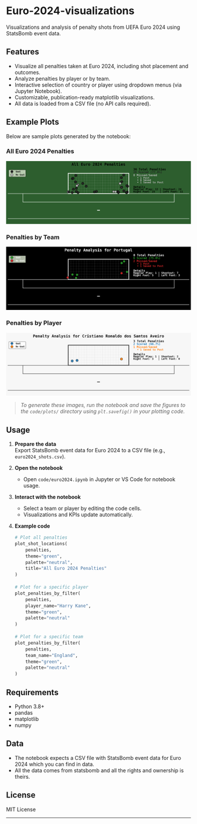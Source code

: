 # Euro-2024-visualizations

Visualizations and analysis of penalty shots from UEFA Euro 2024 using StatsBomb event data.

## Features

- Visualize all penalties taken at Euro 2024, including shot placement and outcomes.
- Analyze penalties by player or by team.
- Interactive selection of country or player using dropdown menus (via Jupyter Notebook).
- Customizable, publication-ready matplotlib visualizations.
- All data is loaded from a CSV file (no API calls required).

## Example Plots

Below are sample plots generated by the notebook:

### All Euro 2024 Penalties

![All Penalties](code/plots/all_penalties.png)

### Penalties by Team

![Portugal Penalties](code/plots/portugal.png)

### Penalties by Player

![Cristiano Ronaldo Penalties](code/plots/ronaldo.png)

> _To generate these images, run the notebook and save the figures to the `code/plots/` directory using `plt.savefig()` in your plotting code._

## Usage

1. **Prepare the data**  
   Export StatsBomb event data for Euro 2024 to a CSV file (e.g., `euro2024_shots.csv`).  

2. **Open the notebook**  
   - Open `code/euro2024.ipynb` in Jupyter or VS Code for notebook usage.

3. **Interact with the notebook**  
   - Select a team or player by editing the code cells.
   - Visualizations and KPIs update automatically.

4. **Example code**
   ```python
   # Plot all penalties
   plot_shot_locations(
       penalties,
       theme="green",
       palette="neutral",
       title="All Euro 2024 Penalties"
   )

   # Plot for a specific player
   plot_penalties_by_filter(
       penalties,
       player_name="Harry Kane",
       theme="green",
       palette="neutral"
   )

   # Plot for a specific team
   plot_penalties_by_filter(
       penalties,
       team_name="England",
       theme="green",
       palette="neutral"
   )
   ```

## Requirements

- Python 3.8+
- pandas
- matplotlib
- numpy

## Data

- The notebook expects a CSV file with StatsBomb event data for Euro 2024 which you can find in data.
- All the data comes from statsbomb and all the rights and ownership is theirs.

## License

MIT License

---